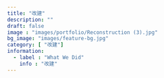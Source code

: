 ```yaml
---
title: "改建"
description: ""
draft: false
image : "images/portfolio/Reconstruction (3).jpg"
bg_image: "images/feature-bg.jpg"
category: [ "改建"]
information:
  - label : "What We Did"
    info : "改建"
---
```



